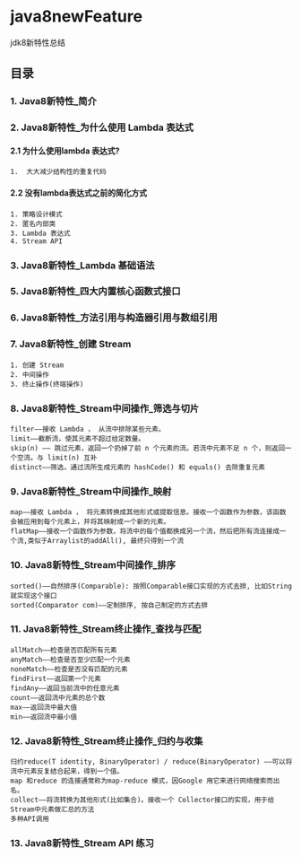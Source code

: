 # java8newFeature
jdk8新特性总结

## 目录
### 1. Java8新特性_简介
### 2. Java8新特性_为什么使用 Lambda 表达式
#### 2.1  为什么使用lambda 表达式?
    1.	大大减少结构性的重复代码
#### 2.2  没有lambda表达式之前的简化方式
    1. 策略设计模式
    2. 匿名内部类
    3. Lambda 表达式
    4. Stream API
### 3. Java8新特性_Lambda 基础语法
### 5. Java8新特性_四大内置核心函数式接口
### 6. Java8新特性_方法引用与构造器引用与数组引用
### 7. Java8新特性_创建 Stream
	1. 创建 Stream
	2. 中间操作
	3. 终止操作(终端操作)
### 8. Java8新特性_Stream中间操作_筛选与切片
	filter——接收 Lambda ， 从流中排除某些元素。
	limit——截断流，使其元素不超过给定数量。
	skip(n) —— 跳过元素，返回一个扔掉了前 n 个元素的流。若流中元素不足 n 个，则返回一个空流。与 limit(n) 互补
	distinct——筛选，通过流所生成元素的 hashCode() 和 equals() 去除重复元素
### 9. Java8新特性_Stream中间操作_映射
	map——接收 Lambda ， 将元素转换成其他形式或提取信息。接收一个函数作为参数，该函数会被应用到每个元素上，并将其映射成一个新的元素。
	flatMap——接收一个函数作为参数，将流中的每个值都换成另一个流，然后把所有流连接成一个流,类似于Arraylist的addAll(), 最终只得到一个流
### 10. Java8新特性_Stream中间操作_排序
	sorted()——自然排序(Comparable): 按照Comparable接口实现的方式去排, 比如String就实现这个接口
	sorted(Comparator com)——定制排序, 按自己制定的方式去排
### 11. Java8新特性_Stream终止操作_查找与匹配
	allMatch——检查是否匹配所有元素
	anyMatch——检查是否至少匹配一个元素
	noneMatch——检查是否没有匹配的元素
	findFirst——返回第一个元素
	findAny——返回当前流中的任意元素
	count——返回流中元素的总个数
	max——返回流中最大值
	min——返回流中最小值
### 12. Java8新特性_Stream终止操作_归约与收集
	归约reduce(T identity, BinaryOperator) / reduce(BinaryOperator) ——可以将流中元素反复结合起来，得到一个值。
	map 和reduce 的连接通常称为map-reduce 模式，因Google 用它来进行网络搜索而出名。
	collect——将流转换为其他形式(比如集合)。接收一个 Collector接口的实现，用于给Stream中元素做汇总的方法
	多种API调用
### 13. Java8新特性_Stream API 练习
